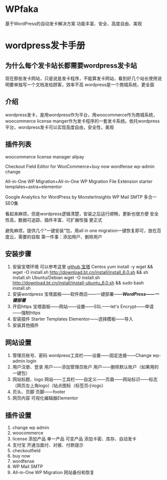 # WPfaka
基于WordPress的自动发卡解决方案 功能丰富、安全、高度自由、美观

# wordpress发卡手册
## 为什么每个发卡站长都需要wordpress发卡站
现在那些发卡网站，只是说是发卡程序，不能算发卡网站，看到好几个站长使用说明要单独写一个文档发给顾客，效率不高
wordpress是一个商城系统，更全面
## 介绍
wordpress发卡，是用wordpress作为平台，用woocommerce作为商城系统，woocommerce license manger作为发卡程序的一套发卡系统。依托wordpress平台，wordpress发卡可以实现高度自由，安全性，美观
## 插件列表
woocommerce
license manager
alipay

 Checkout Field Editor for WooCommerce+buy now
 wordfense
 wp-admin change
 
 All-in-One WP Migration+All-in-One WP Migration File Extension
starter templates+astra+elementor

Google Analytics for WordPress by MonsterInsights
WP Mail SMTP
多合一SEO集

看起来麻烦，但是wordpress逻辑清楚，安装之后运行顺畅，更新也很方便
安全性高，数据可追踪、插件丰富、可扩展性强
更正式

避免麻烦，提供几个"一键安装"包，用all in one migration一键恢复即可，放在百度云，需要的自取
第一件事：添加用户、删除用户

## 安装步骤
1. 安装宝塔环境
可以参考这里 [github 宝塔](https://github.com/aaPanel/BaoTa)
Centos
yum install -y wget && wget -O install.sh http://download.bt.cn/install/install_6.0.sh && sh install.sh
Ubuntu/Debian
wget -O install.sh http://download.bt.cn/install/install-ubuntu_6.0.sh && sudo bash install.sh
2. 安装wordpress
宝塔面板——软件商店——一键部署——___WordPress——一键部署___
3. 开启https
宝塔面板——网站——设置——SSL——let's Encrypt——申请——强制https
3. 安装插件 Starter Templates 
    Elementor——选择模板——导入
4. 安装其他插件 

## 网站设置
1. 管理员账号、密码
wordpress工具栏——设置——固定连接——Change wp-admin login
2. 用户注册、登录
用户——添加管理员账户
用户——删除默认账户（如果用的一键包）
2. 网站标题、logo
网站——工具栏——自定义——页眉——网站标识——标志（网页左上角logo）/站点图标（标签页小logo）
2. 页头、页脚
页脚——footer
2. 网页内容
可视化编辑器Elementor

## 插件设置
1. change wp admin
2. woocommerce
3. license
    添加产品
    单一产品
    可变产品
    添加卡密、库存、自动发卡
4. 支付宝
    开通当面付、对接、付款提示
5. checkoutfield
6. buy now
7. wordfense
8. WP Mail SMTP
9. All-in-One WP Migration
    网站备份和恢复

